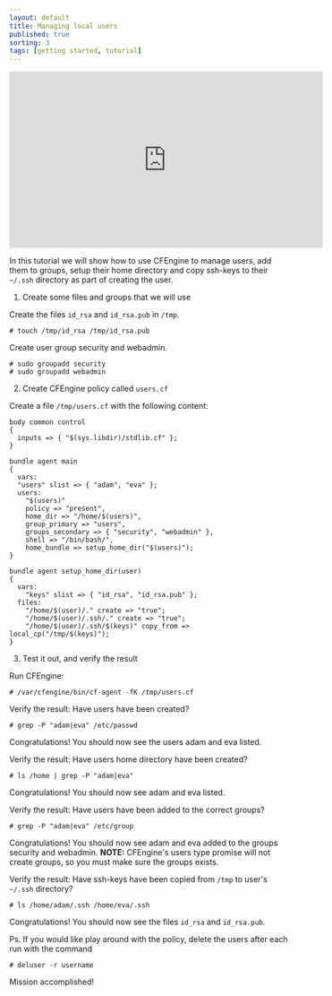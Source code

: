 ```yaml
---
layout: default
title: Managing local users
published: true
sorting: 3
tags: [getting started, tutorial]
---
```


<iframe width="560" height="315" src="https://www.youtube.com/embed/23QHpDEvYU8" frameborder="0" allow="accelerometer; autoplay; clipboard-write; encrypted-media; gyroscope; picture-in-picture" allowfullscreen></iframe>

In this tutorial we will show how to use CFEngine to manage users, add them to
groups, setup their home directory and copy ssh-keys to their `~/.ssh` directory
as part of creating the user.

1. Create some files and groups that we will use

Create the files `id_rsa` and `id_rsa.pub` in `/tmp`.

```console
# touch /tmp/id_rsa /tmp/id_rsa.pub
```

Create user group security and webadmin.

```console
# sudo groupadd security
# sudo groupadd webadmin
```

2. Create CFEngine policy called `users.cf`

Create a file `/tmp/users.cf` with the following content:

```cf3
body common control
{
  inputs => { "$(sys.libdir)/stdlib.cf" };
}

bundle agent main
{
  vars:
  "users" slist => { "adam", "eva" };
  users:
    "$(users)"
    policy => "present",
    home_dir => "/home/$(users)",
    group_primary => "users",
    groups_secondary => { "security", "webadmin" },
    shell => "/bin/bash/",
    home_bundle => setup_home_dir("$(users)");
}

bundle agent setup_home_dir(user)
{
  vars:
    "keys" slist => { "id_rsa", "id_rsa.pub" };
  files:
    "/home/$(user)/." create => "true";
    "/home/$(user)/.ssh/." create => "true";
    "/home/$(user)/.ssh/$(keys)" copy_from => local_cp("/tmp/$(keys)");
}
```

3. Test it out, and verify the result

Run CFEngine:

```console
# /var/cfengine/bin/cf-agent -fK /tmp/users.cf
```

Verify the result: Have users have been created?

```console
# grep -P "adam|eva" /etc/passwd
```

Congratulations! You should now see the users adam and eva listed.

Verify the result: Have users home directory have been created?

```console
# ls /home | grep -P "adam|eva"
```

Congratulations! You should now see adam and eva listed.

Verify the result: Have users have been added to the correct groups?

```console
# grep -P "adam|eva" /etc/group
```

Congratulations! You should now see adam and eva added to the groups security
and webadmin. **NOTE:** CFEngine's users type promise will not create groups, so
you must make sure the groups exists.

Verify the result: Have ssh-keys have been copied from `/tmp` to user's `~/.ssh`
directory?

```console
# ls /home/adam/.ssh /home/eva/.ssh
```

Congratulations! You should now see the files `id_rsa` and `id_rsa.pub`.

Ps. If you would like play around with the policy, delete the users after each run with the command

```console
# deluser -r username
```

Mission accomplished!
